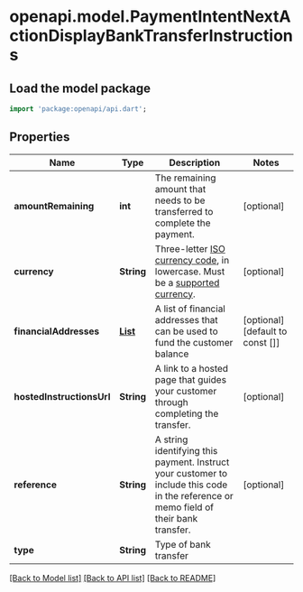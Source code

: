 # openapi.model.PaymentIntentNextActionDisplayBankTransferInstructions

## Load the model package
```dart
import 'package:openapi/api.dart';
```

## Properties
Name | Type | Description | Notes
------------ | ------------- | ------------- | -------------
**amountRemaining** | **int** | The remaining amount that needs to be transferred to complete the payment. | [optional] 
**currency** | **String** | Three-letter [ISO currency code](https://www.iso.org/iso-4217-currency-codes.html), in lowercase. Must be a [supported currency](https://stripe.com/docs/currencies). | [optional] 
**financialAddresses** | [**List<FundingInstructionsBankTransferFinancialAddress>**](FundingInstructionsBankTransferFinancialAddress.md) | A list of financial addresses that can be used to fund the customer balance | [optional] [default to const []]
**hostedInstructionsUrl** | **String** | A link to a hosted page that guides your customer through completing the transfer. | [optional] 
**reference** | **String** | A string identifying this payment. Instruct your customer to include this code in the reference or memo field of their bank transfer. | [optional] 
**type** | **String** | Type of bank transfer | 

[[Back to Model list]](../README.md#documentation-for-models) [[Back to API list]](../README.md#documentation-for-api-endpoints) [[Back to README]](../README.md)


